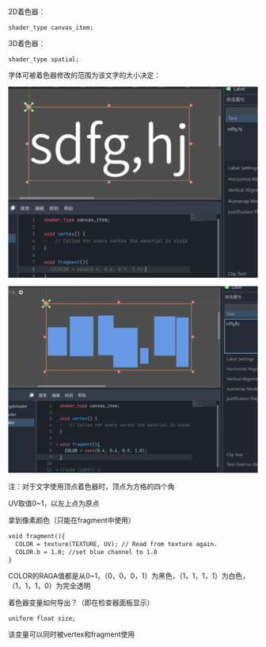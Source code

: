 2D着色器：

```
shader_type canvas_item;
```

3D着色器：

```
shader_type spatial;
```



字体可被着色器修改的范围为该文字的大小决定：

![image-20250301171151213](着色器.assets/image-20250301171151213.png)

![image-20250301171132709](着色器.assets/image-20250301171132709.png)

注：对于文字使用顶点着色器时，顶点为方格的四个角



UV取值0~1，以左上点为原点

拿到像素颜色（只能在fragment中使用）

```
void fragment(){
  COLOR = texture(TEXTURE, UV); // Read from texture again.
  COLOR.b = 1.0; //set blue channel to 1.0
}
```



COLOR的RAGA值都是从0~1，（0，0，0，1）为黑色，（1，1，1，1）为白色，（1，1，1，0）为完全透明



着色器变量如何导出？（即在检查器面板显示）

```
uniform float size;
```

该变量可以同时被vertex和fragment使用

